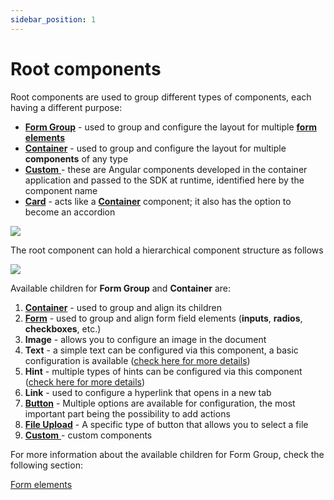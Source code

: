 ```yaml
---
sidebar_position: 1
---
```


# Root components

Root components are used to group different types of components, each having a different purpose:

* [**Form Group**](form-group.md) - used to group and configure the layout for multiple [**form elements**](../form-elements/)
* [**Container**](container.md) - used to group and configure the layout for multiple **components** of any type
* [**Custom** ](custom.md)- these are Angular components developed in the container application and passed to the SDK at runtime, identified here by the component name
* [**Card**](card.md) - acts like a [**Container**](container.md) component; it also has the option to become an accordion 

![](https://s3.eu-west-1.amazonaws.com/docx.flowx.ai/2.12/root_components.gif)

The root component can hold a hierarchical component structure as follows

![](https://s3.eu-west-1.amazonaws.com/docx.flowx.ai/2.12/root_components_structure.png)

Available children for **Form Group** and **Container** are:

1. [**Container**](container.md) - used to group and align its children
2. [**Form**](../form-elements/) - used to group and align form field elements (**inputs**, **radios**, **checkboxes**, etc.)
3. **Image** - allows you to configure an image in the document
4. **Text** - a simple text can be configured via this component, a basic configuration is available ([check here for more details](../../))
5. **Hint** - multiple types of hints can be configured via this component ([check here for more details](../../))
6. **Link** - used to configure a hyperlink that opens in a new tab
7. [**Button**](../buttons.md) - Multiple options are available for configuration, the most important part being the possibility to add actions
8. [**File Upload**](../buttons.md) - A specific type of button that allows you to select a file
9. [**Custom** ](custom.md)- custom components

For more information about the available children for Form Group, check the following section:


[Form elements](../form-elements/form-elements.md)
